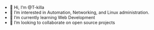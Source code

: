 - 👋 Hi, I’m @T-killa
- 👀 I’m interested in Automation, Networking, and Linux administration.
- 🌱 I’m currently learning Web Development
- 💞️ I’m looking to collaborate on open source projects 

<!---
T-killa/T-killa is a ✨ special ✨ repository because its `README.md` (this file) appears on your GitHub profile.
You can click the Preview link to take a look at your changes.
--->

